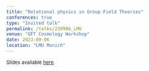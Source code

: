 ```yaml
---
title: "Relational physics in Group Field Theories"
conferences: true
type: "Invited talk"
permalink: /talks/230906_LMU
venue: "GFT Cosmology Workshop"
date: 2023-09-06
location: "LMU Munich"
---
```


<span style="font-size: small">Slides available [here](http://marchetti-luca.github.io/files/230714_LMU_slides.pdf).</span>
